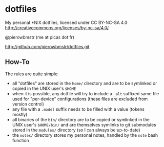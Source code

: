 dotfiles
========

My personal *NIX dotfiles, licensed under CC BY-NC-SA 4.0 <http://creativecommons.org/licenses/by-nc-sa/4.0/>

@pierowbmstr (me at picas dot fr)

<http://github.com/pierowbmstr/dotfiles.git>

## How-To

The rules are quite simple:

-   all "dotfiles" are stored in the `home/` directory and are to be symlinked or copied
    in the UNIX user's `$HOME`
-   when it is possible, any dotfile will try to include a `_alt` suffixed same file used
    for "per-device" configurations (these files are excluded from version control)
-   any file with a `.model` suffix needs to be filled with a value (tokens mostly)
-   all binaries of the `bin/` directory are to be copied or symlinked in the UNIX user's
    `$HOME/bin/` and are themselves symlinks to git submodules stored in the `modules/`
    directory (so I can always be up-to-date)
-   the `notes/` directory stores my personal notes, handled by the `note` bash function
